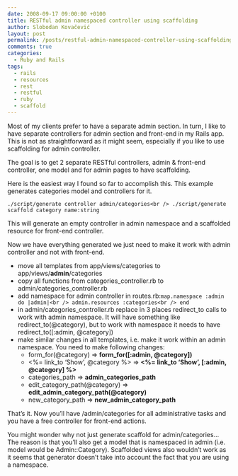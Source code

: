 ```yaml
---
date: 2008-09-17 09:00:00 +0100
title: RESTful admin namespaced controller using scaffolding
author: Slobodan Kovačević
layout: post
permalink: /posts/restful-admin-namespaced-controller-using-scaffolding
comments: true
categories:
  - Ruby and Rails
tags:
  - rails
  - resources
  - rest
  - restful
  - ruby
  - scaffold
---
```

Most of my clients prefer to have a separate admin section. In turn, I like to have separate controllers for admin section and front-end in my Rails app. This is not as straightforward as it might seem, especially if you like to use scaffolding for admin controller.

The goal is to get 2 separate RESTful controllers, admin & front-end controller, one model and for admin pages to have scaffolding.

Here is the easiest way I found so far to accomplish this. This example generates categories model and controllers for it.

`./script/generate controller admin/categories<br />
./script/generate scaffold category name:string`

This will generate an empty controller in admin namespace and a scaffolded resource for front-end controller.

Now we have everything generated we just need to make it work with admin controller and not with front-end.

*   move all templates from app/views/categories to app/views/**admin**/categories
*   copy all functions from categories\_controller.rb to admin/categories\_controller.rb
*   add namespace for admin controller in routes.rb:`map.namespace :admin do |admin|<br />
admin.resources :categories<br />
end`
*   in admin/categories\_controller.rb replace in 3 places redirect\_to calls to work with admin namespace. It will have something like redirect\_to(@category), but to work with namespace it needs to have redirect\_to([:admin, @category])
*   make similar changes in all templates, i.e. make it work within an admin namespace. You need to make following changes: 
    *   form_for(@category) => **form_for([:admin, @category])**
    *   <%= link_to &#8216;Show&#8217;, @category %> => **<%= link_to &#8216;Show&#8217;, [:admin, @category] %>**
    *   categories_path => **admin\_categories\_path**
    *   edit\_category\_path(@category) => **edit\_admin\_category_path(@category)**
    *   new\_category\_path => **new\_admin\_category_path**

That&#8217;s it. Now you&#8217;ll have /admin/categories for all administrative tasks and you have a free controller for front-end actions.

You might wonder why not just generate scaffold for admin/categories&#8230; The reason is that you&#8217;ll also get a model that is namespaced in admin (i.e. model would be Admin::Category). Scaffolded views also wouldn&#8217;t work as it seems that generator doesn&#8217;t take into account the fact that you are using a namespace.
